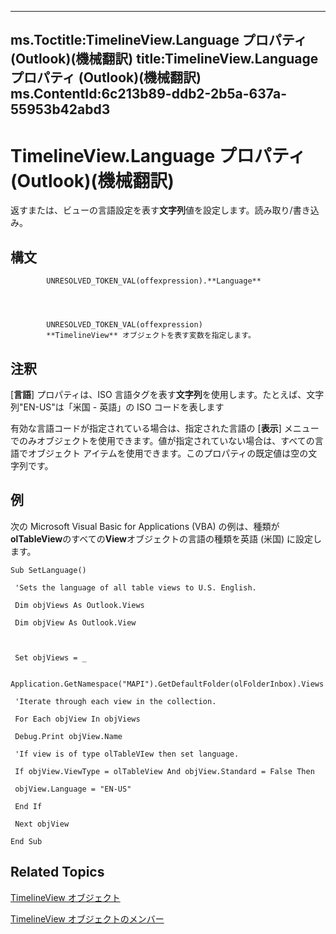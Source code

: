 

---
ms.Toctitle:TimelineView.Language プロパティ (Outlook)(機械翻訳)
title:TimelineView.Language プロパティ (Outlook)(機械翻訳)
ms.ContentId:6c213b89-ddb2-2b5a-637a-55953b42abd3
---
# TimelineView.Language プロパティ (Outlook)(機械翻訳)




返すまたは、ビューの言語設定を表す**文字列**値を設定します。読み取り/書き込み。

## 構文

            UNRESOLVED_TOKEN_VAL(offexpression).**Language**




            UNRESOLVED_TOKEN_VAL(offexpression)
            **TimelineView** オブジェクトを表す変数を指定します。



## 注釈
[**言語**] プロパティは、ISO 言語タグを表す**文字列**を使用します。たとえば、文字列"EN-US"は「米国 - 英語」の ISO コードを表します



有効な言語コードが指定されている場合は、指定された言語の [**表示**] メニューでのみオブジェクトを使用できます。値が指定されていない場合は、すべての言語でオブジェクト アイテムを使用できます。このプロパティの既定値は空の文字列です。



## 例
次の Microsoft Visual Basic for Applications (VBA) の例は、種類が**olTableView**のすべての**View**オブジェクトの言語の種類を英語 (米国) に設定します。

```vba
Sub SetLanguage() 
 
 'Sets the language of all table views to U.S. English. 
 
 Dim objViews As Outlook.Views 
 
 Dim objView As Outlook.View 
 
 
 
 Set objViews = _ 
 
 Application.GetNamespace("MAPI").GetDefaultFolder(olFolderInbox).Views 
 
 'Iterate through each view in the collection. 
 
 For Each objView In objViews 
 
 Debug.Print objView.Name 
 
 'If view is of type olTableVIew then set language. 
 
 If objView.ViewType = olTableView And objView.Standard = False Then 
 
 objView.Language = "EN-US" 
 
 End If 
 
 Next objView 
 
End Sub
```




## Related Topics

[TimelineView オブジェクト](fb14c1a1-f542-fa1e-f30f-c5ee3d2f0206.md)

[TimelineView オブジェクトのメンバー](fa134129-519f-6f08-dc53-5e72085f9cc0.md)




